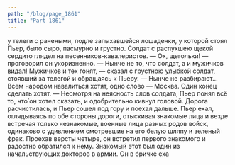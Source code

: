 ```yaml
---
path: "/blog/page_1861"
title: "Part 1861"
---
```


у телеги с ранеными, подле запыхавшейся лошаденки, у которой стоял Пьер, было сыро, пасмурно и грустно.
Солдат с распухшею щекой сердито глядел на песенников-кавалеристов.
— Ох, щегольки! — проговорил он укоризненно.
— Нынче не то, что солдат, а и мужичков видал! Мужичков и тех гонят, — сказал с грустною улыбкой солдат, стоявший за телегой и обращаясь к Пьеру. — Нынче не разбирают... Всем народом навалиться хотят, одно слово — Москва. Один конец сделать хотят. — Несмотря на неясность слов солдата, Пьер понял всё то, что̀ он хотел сказать, и одобрительно кивнул головой.
Дорога расчистилась, и Пьер сошел под гору и поехал дальше.
Пьер ехал, оглядываясь по обе стороны дороги, отыскивая знакомые лица и везде встречая только незнакомые, военные лица разных родов войск, одинаково с удивлением смотревшие на его белую шляпу и зеленый фрак.
Проехав версты четыре, он встретил первого знакомого и радостно обратился к нему. Знакомый этот был один из начальствующих докторов в армии. Он в бричке еха
